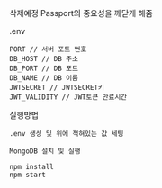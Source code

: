 삭제예정 
Passport의 중요성을 깨닫게 해줌

.env
```
PORT // 서버 포트 번호
DB_HOST // DB 주소
DB_PORT // DB 포트
DB_NAME // DB 이름
JWTSECRET // JWTSECRET키
JWT_VALIDITY // JWT토큰 만료시간
```

실행방법
```
.env 생성 및 위에 적혀있는 값 세팅

MongoDB 설치 및 실행

npm install
npm start
```
